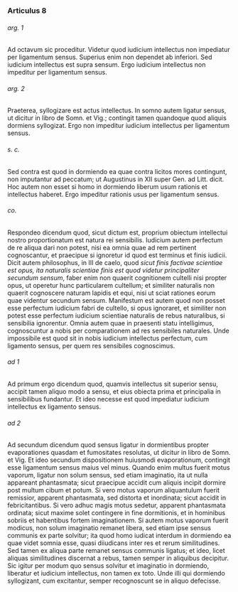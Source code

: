 ### Articulus 8

###### arg. 1
Ad octavum sic proceditur. Videtur quod iudicium intellectus non impediatur per ligamentum sensus. Superius enim non dependet ab inferiori. Sed iudicium intellectus est supra sensum. Ergo iudicium intellectus non impeditur per ligamentum sensus.

###### arg. 2
Praeterea, syllogizare est actus intellectus. In somno autem ligatur sensus, ut dicitur in libro de Somn. et Vig.; contingit tamen quandoque quod aliquis dormiens syllogizat. Ergo non impeditur iudicium intellectus per ligamentum sensus.

###### s. c.
Sed contra est quod in dormiendo ea quae contra licitos mores contingunt, non imputantur ad peccatum; ut Augustinus in XII super Gen. ad Litt. dicit. Hoc autem non esset si homo in dormiendo liberum usum rationis et intellectus haberet. Ergo impeditur rationis usus per ligamentum sensus.

###### co.
Respondeo dicendum quod, sicut dictum est, proprium obiectum intellectui nostro proportionatum est natura rei sensibilis. Iudicium autem perfectum de re aliqua dari non potest, nisi ea omnia quae ad rem pertinent cognoscantur, et praecipue si ignoretur id quod est terminus et finis iudicii. Dicit autem philosophus, in III de caelo, quod *sicut finis factivae scientiae est opus, ita naturalis scientiae finis est quod videtur principaliter secundum sensum*, faber enim non quaerit cognitionem cultelli nisi propter opus, ut operetur hunc particularem cultellum; et similiter naturalis non quaerit cognoscere naturam lapidis et equi, nisi ut sciat rationes eorum quae videntur secundum sensum. Manifestum est autem quod non posset esse perfectum iudicium fabri de cultello, si opus ignoraret, et similiter non potest esse perfectum iudicium scientiae naturalis de rebus naturalibus, si sensibilia ignorentur. Omnia autem quae in praesenti statu intelligimus, cognoscuntur a nobis per comparationem ad res sensibiles naturales. Unde impossibile est quod sit in nobis iudicium intellectus perfectum, cum ligamento sensus, per quem res sensibiles cognoscimus.

###### ad 1
Ad primum ergo dicendum quod, quamvis intellectus sit superior sensu, accipit tamen aliquo modo a sensu, et eius obiecta prima et principalia in sensibilibus fundantur. Et ideo necesse est quod impediatur iudicium intellectus ex ligamento sensus.

###### ad 2
Ad secundum dicendum quod sensus ligatur in dormientibus propter evaporationes quasdam et fumositates resolutas, ut dicitur in libro de Somn. et Vig. Et ideo secundum dispositionem huiusmodi evaporationum, contingit esse ligamentum sensus maius vel minus. Quando enim multus fuerit motus vaporum, ligatur non solum sensus, sed etiam imaginatio, ita ut nulla appareant phantasmata; sicut praecipue accidit cum aliquis incipit dormire post multum cibum et potum. Si vero motus vaporum aliquantulum fuerit remissior, apparent phantasmata, sed distorta et inordinata; sicut accidit in febricitantibus. Si vero adhuc magis motus sedetur, apparent phantasmata ordinata; sicut maxime solet contingere in fine dormitionis, et in hominibus sobriis et habentibus fortem imaginationem. Si autem motus vaporum fuerit modicus, non solum imaginatio remanet libera, sed etiam ipse sensus communis ex parte solvitur; ita quod homo iudicat interdum in dormiendo ea quae videt somnia esse, quasi diiudicans inter res et rerum similitudines. Sed tamen ex aliqua parte remanet sensus communis ligatus; et ideo, licet aliquas similitudines discernat a rebus, tamen semper in aliquibus decipitur. Sic igitur per modum quo sensus solvitur et imaginatio in dormiendo, liberatur et iudicium intellectus, non tamen ex toto. Unde illi qui dormiendo syllogizant, cum excitantur, semper recognoscunt se in aliquo defecisse.

